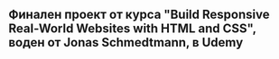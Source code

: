 ## Финален проект от курса "Build Responsive Real-World Websites with HTML and CSS", воден от Jonas Schmedtmann, в Udemy
